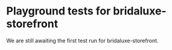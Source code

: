 # Playground tests for bridaluxe-storefront
We are still awaiting the first test run for bridaluxe-storefront.
